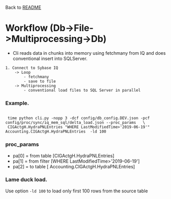 
Back to [README](../README.md)


# Workflow (Db->File->Multiprocessing->Db)

 * Cli reads data in chunks into memory using fetchmany from IQ and does conventional insert into SQLServer.

 
```
1. Connect to Sybase IQ
    -> Loop
        - fetchmany
        - save to file
    -> Multiprocessing
        - conventional load files to SQL Server in parallel
```


### Example.
```

 time python cli.py -nopp 3 -dcf config/db_config.DEV.json -pcf config/proc/sync/iq_mem_sql/delta_load.json --proc_params   \
 CIGActgH.HydraPNLEntries "WHERE LastModifiedTime>'2019-06-19'"  Accounting.CIGActgH.HydraPNLEntries  -ld 100
```


### proc_params

 * pa[0] = from table 	[CIGActgH.HydraPNLEntries]
 * pa[1] = from filter 	[WHERE LastModifiedTime>'2019-06-19']
 * pa[2] = to table 	[ Accounting.CIGActgH.HydraPNLEntries]



### Lame duck load.

Use option `-ld 100` to load only first 100 rows from the source table
